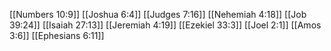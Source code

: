 [[Numbers 10:9]]
[[Joshua 6:4]]
[[Judges 7:16]]
[[Nehemiah 4:18]]
[[Job 39:24]]
[[Isaiah 27:13]]
[[Jeremiah 4:19]]
[[Ezekiel 33:3]]
[[Joel 2:1]]
[[Amos 3:6]]
[[Ephesians 6:11]]
